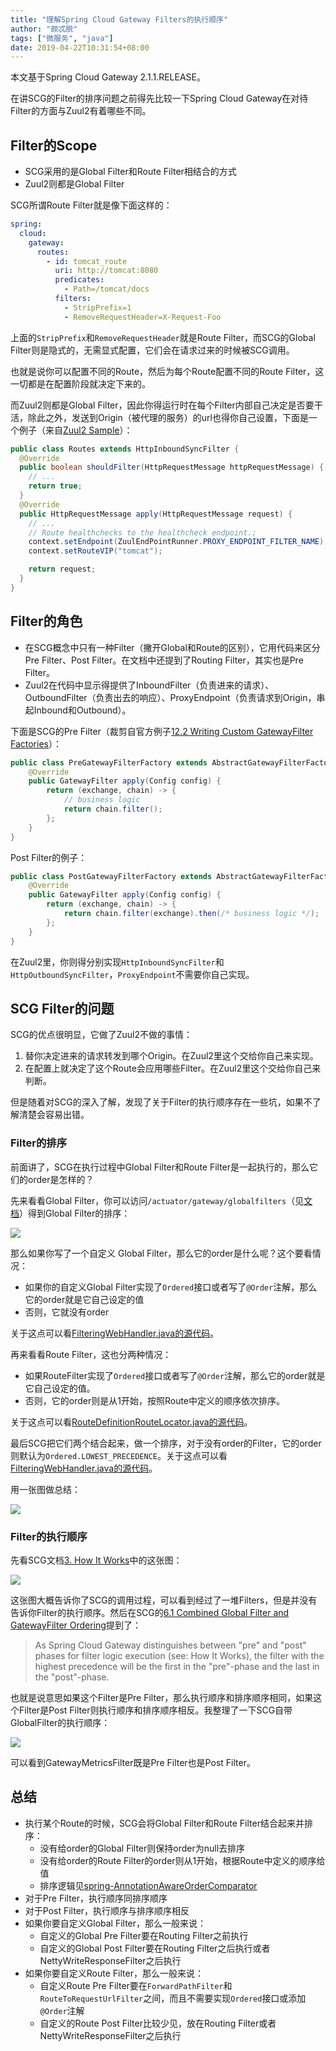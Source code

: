 ```yaml
---
title: "理解Spring Cloud Gateway Filters的执行顺序"
author: "颇忒脱"
tags: ["微服务", "java"]
date: 2019-04-22T10:31:54+08:00
---
```


<!--more-->

本文基于Spring Cloud Gateway 2.1.1.RELEASE。

在讲SCG的Filter的排序问题之前得先比较一下Spring Cloud Gateway在对待Filter的方面与Zuul2有着哪些不同。

## Filter的Scope

* SCG采用的是Global Filter和Route Filter相结合的方式
* Zuul2则都是Global Filter

SCG所谓Route Filter就是像下面这样的：

```yaml
spring:
  cloud:
    gateway:
      routes:
        - id: tomcat_route
          uri: http://tomcat:8080
          predicates:
            - Path=/tomcat/docs
          filters:
            - StripPrefix=1
            - RemoveRequestHeader=X-Request-Foo
```

上面的`StripPrefix`和`RemoveRequestHeader`就是Route Filter，而SCG的Global Filter则是隐式的，无需显式配置，它们会在请求过来的时候被SCG调用。

也就是说你可以配置不同的Route，然后为每个Route配置不同的Route Filter，这一切都是在配置阶段就决定下来的。

而Zuul2则都是Global Filter，因此你得运行时在每个Filter内部自己决定是否要干活，除此之外，发送到Origin（被代理的服务）的url也得你自己设置，下面是一个例子（来自[Zuul2 Sample][zuul2-sample]）：

```java
public class Routes extends HttpInboundSyncFilter {
  @Override
  public boolean shouldFilter(HttpRequestMessage httpRequestMessage) {
    // ...
    return true;
  }
  @Override
  public HttpRequestMessage apply(HttpRequestMessage request) {
    // ...
    // Route healthchecks to the healthcheck endpoint.;
    context.setEndpoint(ZuulEndPointRunner.PROXY_ENDPOINT_FILTER_NAME);
    context.setRouteVIP("tomcat");

    return request;
  }
}
```

## Filter的角色

* 在SCG概念中只有一种Filter（撇开Global和Route的区别），它用代码来区分Pre Filter、Post Filter。在文档中还提到了Routing Filter，其实也是Pre Filter。
* Zuul2在代码中显示得提供了InboundFilter（负责进来的请求）、OutboundFilter（负责出去的响应）、ProxyEndpoint（负责请求到Origin，串起Inbound和Outbound）。

下面是SCG的Pre Filter（裁剪自官方例子[12.2 Writing Custom GatewayFilter Factories][scg-custom-filters]）：

```java
public class PreGatewayFilterFactory extends AbstractGatewayFilterFactory {
	@Override
	public GatewayFilter apply(Config config) {
		return (exchange, chain) -> {
            // business logic
            return chain.filter();
		};
	}
}
```

Post Filter的例子：

```java
public class PostGatewayFilterFactory extends AbstractGatewayFilterFactory {
	@Override
	public GatewayFilter apply(Config config) {
		return (exchange, chain) -> {
			return chain.filter(exchange).then(/* business logic */);
		};
	}
}
```

在Zuul2里，你则得分别实现`HttpInboundSyncFilter`和`HttpOutboundSyncFilter`，`ProxyEndpoint`不需要你自己实现。

## SCG Filter的问题

SCG的优点很明显，它做了Zuul2不做的事情：

1. 替你决定进来的请求转发到哪个Origin。在Zuul2里这个交给你自己来实现。
1. 在配置上就决定了这个Route会应用哪些Filter。在Zuul2里这个交给你自己来判断。

但是随着对SCG的深入了解，发现了关于Filter的执行顺序存在一些坑，如果不了解清楚会容易出错。

### Filter的排序

前面讲了，SCG在执行过程中Global Filter和Route Filter是一起执行的，那么它们的order是怎样的？

先来看看Global Filter，你可以访问`/actuator/gateway/globalfilters`（见[文档][scg-doc-1]）得到Global Filter的排序：

![](filters-order.png)

那么如果你写了一个自定义 Global Filter，那么它的order是什么呢？这个要看情况：

* 如果你的自定义Global Filter实现了`Ordered`接口或者写了`@Order`注解，那么它的order就是它自己设定的值
* 否则，它就没有order

关于这点可以看[FilteringWebHandler.java的源代码][scg-code-1]。

再来看看Route Filter，这也分两种情况：

* 如果RouteFilter实现了`Ordered`接口或者写了`@Order`注解，那么它的order就是它自己设定的值。
* 否则，它的order则是从1开始，按照Route中定义的顺序依次排序。

关于这点可以看[RouteDefinitionRouteLocator.java的源代码][scg-code-2]。

最后SCG把它们两个结合起来，做一个排序，对于没有order的Filter，它的order则默认为`Ordered.LOWEST_PRECEDENCE`。关于这点可以看[FilteringWebHandler.java的源代码][scg-code-3]。

用一张图做总结：

![](filters-order-2.png)

### Filter的执行顺序

先看SCG文档[3. How It Works][scg-doc-3]中的这张图：

![](https://raw.githubusercontent.com/spring-cloud/spring-cloud-gateway/master/docs/src/main/asciidoc/images/spring_cloud_gateway_diagram.png)

这张图大概告诉你了SCG的调用过程，可以看到经过了一堆Filters，但是并没有告诉你Filter的执行顺序。然后在SCG的[6.1 Combined Global Filter and GatewayFilter Ordering][scg-doc-2]提到了：

> As Spring Cloud Gateway distinguishes between "pre" and "post" phases for filter logic execution (see: How It Works), the filter with the highest precedence will be the first in the "pre"-phase and the last in the "post"-phase.

也就是说意思如果这个Filter是Pre Filter，那么执行顺序和排序顺序相同，如果这个Filter是Post Filter则执行顺序和排序顺序相反。我整理了一下SCG自带GlobalFilter的执行顺序：

![](filters-execution-order.png) 

可以看到GatewayMetricsFilter既是Pre Filter也是Post Filter。

## 总结

* 执行某个Route的时候，SCG会将Global Filter和Route Filter结合起来并排序：
  * 没有给order的Global Filter则保持order为null去排序
  * 没有给order的Route Filter的order则从1开始，根据Route中定义的顺序给值
  * 排序逻辑见[spring-AnnotationAwareOrderComparator][spring-AnnotationAwareOrderComparator]
* 对于Pre Filter，执行顺序同排序顺序
* 对于Post Filter，执行顺序与排序顺序相反
* 如果你要自定义Global Filter，那么一般来说：
  * 自定义的Global Pre Filter要在Routing Filter之前执行
  * 自定义的Global Post Filter要在Routing Filter之后执行或者NettyWriteResponseFilter之后执行
* 如果你要自定义Route Filter，那么一般来说：
  * 自定义Route Pre Filter要在`ForwardPathFilter`和`RouteToRequestUrlFilter`之间，而且不需要实现`Ordered`接口或添加`@Order`注解
  * 自定义的Route Post Filter比较少见，放在Routing Filter或者NettyWriteResponseFilter之后执行


[scg-custom-filters]: https://cloud.spring.io/spring-cloud-static/spring-cloud-gateway/2.1.1.RELEASE/single/spring-cloud-gateway.html#_writing_custom_gatewayfilter_factories
[scg-doc-1]: https://cloud.spring.io/spring-cloud-static/spring-cloud-gateway/2.1.1.RELEASE/single/spring-cloud-gateway.html#_global_filters_2
[scg-code-1]: https://github.com/spring-cloud/spring-cloud-gateway/blob/v2.1.1.RELEASE/spring-cloud-gateway-core/src/main/java/org/springframework/cloud/gateway/handler/FilteringWebHandler.java#L58-L67
[scg-code-2]: https://github.com/spring-cloud/spring-cloud-gateway/blob/v2.1.1.RELEASE/spring-cloud-gateway-core/src/main/java/org/springframework/cloud/gateway/route/RouteDefinitionRouteLocator.java#L183-L192
[scg-code-3]: https://github.com/spring-cloud/spring-cloud-gateway/blob/v2.1.1.RELEASE/spring-cloud-gateway-core/src/main/java/org/springframework/cloud/gateway/handler/FilteringWebHandler.java#L75-L82
[scg-doc-2]: https://cloud.spring.io/spring-cloud-static/spring-cloud-gateway/2.1.1.RELEASE/single/spring-cloud-gateway.html#_combined_global_filter_and_gatewayfilter_ordering
[scg-doc-3]: https://cloud.spring.io/spring-cloud-static/spring-cloud-gateway/2.1.1.RELEASE/single/spring-cloud-gateway.html#gateway-how-it-works
[zuul2-sample]: https://github.com/Netflix/zuul/tree/2.1/zuul-sample
[spring-AnnotationAwareOrderComparator]: https://docs.spring.io/spring/docs/5.1.6.RELEASE/javadoc-api/org/springframework/core/annotation/AnnotationAwareOrderComparator.html
[spring-OrderComparator]: https://docs.spring.io/spring/docs/5.1.6.RELEASE/javadoc-api/org/springframework/core/OrderComparator.html

